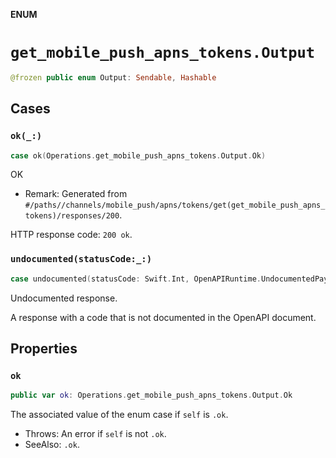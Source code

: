**ENUM**

# `get_mobile_push_apns_tokens.Output`

```swift
@frozen public enum Output: Sendable, Hashable
```

## Cases
### `ok(_:)`

```swift
case ok(Operations.get_mobile_push_apns_tokens.Output.Ok)
```

OK

- Remark: Generated from `#/paths//channels/mobile_push/apns/tokens/get(get_mobile_push_apns_tokens)/responses/200`.

HTTP response code: `200 ok`.

### `undocumented(statusCode:_:)`

```swift
case undocumented(statusCode: Swift.Int, OpenAPIRuntime.UndocumentedPayload)
```

Undocumented response.

A response with a code that is not documented in the OpenAPI document.

## Properties
### `ok`

```swift
public var ok: Operations.get_mobile_push_apns_tokens.Output.Ok
```

The associated value of the enum case if `self` is `.ok`.

- Throws: An error if `self` is not `.ok`.
- SeeAlso: `.ok`.
